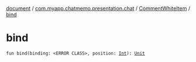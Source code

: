 [document](../../index.md) / [com.myapp.chatmemo.presentation.chat](../index.md) / [CommentWhiteItem](index.md) / [bind](./bind.md)

# bind

`fun bind(binding: <ERROR CLASS>, position: `[`Int`](https://kotlinlang.org/api/latest/jvm/stdlib/kotlin/-int/index.html)`): `[`Unit`](https://kotlinlang.org/api/latest/jvm/stdlib/kotlin/-unit/index.html)